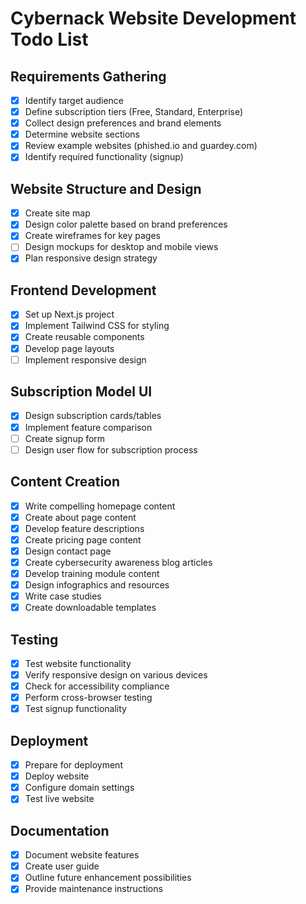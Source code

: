 # Cybernack Website Development Todo List

## Requirements Gathering
- [x] Identify target audience
- [x] Define subscription tiers (Free, Standard, Enterprise)
- [x] Collect design preferences and brand elements
- [x] Determine website sections
- [x] Review example websites (phished.io and guardey.com)
- [x] Identify required functionality (signup)

## Website Structure and Design
- [x] Create site map
- [x] Design color palette based on brand preferences
- [x] Create wireframes for key pages
- [ ] Design mockups for desktop and mobile views
- [x] Plan responsive design strategy

## Frontend Development
- [x] Set up Next.js project
- [x] Implement Tailwind CSS for styling
- [x] Create reusable components
- [x] Develop page layouts
- [ ] Implement responsive design

## Subscription Model UI
- [x] Design subscription cards/tables
- [x] Implement feature comparison
- [ ] Create signup form
- [ ] Design user flow for subscription process

## Content Creation
- [x] Write compelling homepage content
- [x] Create about page content
- [x] Develop feature descriptions
- [x] Create pricing page content
- [x] Design contact page
- [x] Create cybersecurity awareness blog articles
- [x] Develop training module content
- [x] Design infographics and resources
- [x] Write case studies
- [x] Create downloadable templates

## Testing
- [x] Test website functionality
- [x] Verify responsive design on various devices
- [x] Check for accessibility compliance
- [x] Perform cross-browser testing
- [x] Test signup functionality

## Deployment
- [x] Prepare for deployment
- [x] Deploy website
- [x] Configure domain settings
- [x] Test live website

## Documentation
- [x] Document website features
- [x] Create user guide
- [x] Outline future enhancement possibilities
- [x] Provide maintenance instructions

